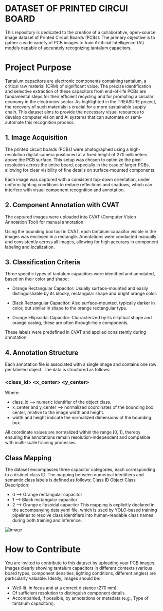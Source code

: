 # DATASET OF PRINTED CIRCUI BOARD
This repository is dedicated to the creation of a collaborative, open-source image dataset of Printed Circuit Boards (PCBs). The primary objective is to gather a wide variety of PCB images to train Artificial Intelligence (AI) models capable of accurately recognizing tantalum capacitors.

# Project Purpose
Tantalum capacitors are electronic components containing tantalum, a critical raw material (CRM) of significant value. The precise identification and selective extraction of these capacitors from end-of-life PCBs are fundamental steps for their efficient recycling and for promoting a circular economy in the electronics sector. As highlighted in the TREASURE project, the recovery of such materials is crucial for a more sustainable supply chain. This dataset aims to provide the necessary visual resources to develop computer vision and AI systems that can automate or semi-automate this recognition process.
## 1. Image Acquisition
The printed circuit boards (PCBs) were photographed using a high-resolution digital camera positioned at a fixed height of 270 millimeters above the PCB surface. This setup was chosen to optimize the pixel resolution across the entire board, especially in the case of larger PCBs, allowing for clear visibility of fine details on surface-mounted components.

Each image was captured with a consistent top-down orientation, under uniform lighting conditions to reduce reflections and shadows, which can interfere with visual component recognition and annotation.

## 2. Component Annotation with CVAT
The captured images were uploaded into CVAT (Computer Vision Annotation Tool) for manual annotation.

Using the bounding box tool in CVAT, each tantalum capacitor visible in the images was enclosed in a rectangle. Annotations were conducted manually and consistently across all images, allowing for high accuracy in component labeling and localization.

## 3. Classification Criteria
Three specific types of tantalum capacitors were identified and annotated, based on their color and shape:

  - Orange Rectangular Capacitor:
    Usually surface-mounted and easily distinguishable by its blocky, rectangular shape and bright orange        color.

  - Black Rectangular Capacitor:
    Also surface-mounted, typically darker in color, but similar in shape to the orange rectangular type.

  - Orange Ellipsoidal Capacitor:
    Characterized by its elliptical shape and orange casing, these are often through-hole components.

These labels were predefined in CVAT and applied consistently during annotation.

## 4. Annotation Structure
Each annotation file is associated with a single image and contains one row per labeled object. The data is structured as follows:
### <class_id> <x_center> <y_center> <width> <height>
Where:
  - class_id --> numeric identifier of the object class.
  - x_center and y_center --> normalized coordinates of the bounding box center, relative to the image width and height.
  - width and height indicate the normalized dimensions of the bounding box.
  
All coordinate values are normalized within the range [0, 1], thereby ensuring the annotations remain resolution-independent and compatible with multi-scale training processes.

## Class Mapping

The dataset encompasses three capacitor categories, each corresponding to a distinct class ID. The mapping between numerical identifiers and semantic class labels is defined as follows:
Class ID	Object Class Description:
  - 0 -->	Orange rectangular capacitor
  - 1	--> Black rectangular capacitor
  - 2	--> Orange ellipsoidal capacitor
This mapping is explicitly declared in the accompanying data.yaml file, which is used by YOLO-based training pipelines to resolve class identifiers into human-readable class names during both training and inference.


![image](https://github.com/user-attachments/assets/9c6b6fca-2e62-472d-967d-632ec790e8e9)

# How to Contribute
You are invited to contribute to this dataset by uploading your PCB images. Images clearly showing tantalum capacitors in different contexts (various board types, component densities, lighting conditions, different angles) are particularly valuable. Ideally, images should be:

- Well-lit, in focus and at a correct distance (270 mm).
- Of sufficient resolution to distinguish component details.
- Accompanied, if possible, by annotations or metadata (e.g., Type of
tantalum capacitors).
